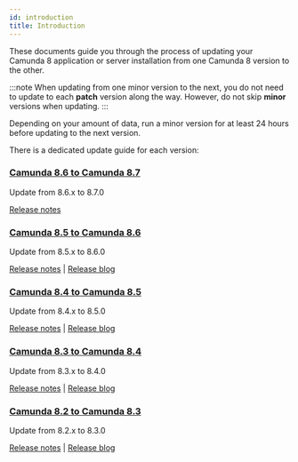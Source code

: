 ```yaml
---
id: introduction
title: Introduction
---
```


These documents guide you through the process of updating your Camunda 8
application or server installation from one Camunda 8 version to the other.

:::note
When updating from one minor version to the next, you do not need to update to each **patch** version along the way. However, do not skip **minor** versions when updating.
:::

Depending on your amount of data, run a minor version for at least 24 hours before updating to the next version.

There is a dedicated update guide for each version:

### [Camunda 8.6 to Camunda 8.7](../860-to-870)

Update from 8.6.x to 8.7.0

[Release notes](/reference/announcements-release-notes/870.md)

### [Camunda 8.5 to Camunda 8.6](../850-to-860)

Update from 8.5.x to 8.6.0

[Release notes](/reference/announcements-release-notes/860.md) |
[Release blog](https://camunda.com/blog/2024/10/camunda-8-6-release/)

### [Camunda 8.4 to Camunda 8.5](../840-to-850)

Update from 8.4.x to 8.5.0

[Release notes](https://github.com/camunda/camunda-platform/releases/tag/8.5.0) |
[Release blog](https://camunda.com/blog/2024/04/camunda-8-5-release/)

### [Camunda 8.3 to Camunda 8.4](../830-to-840)

Update from 8.3.x to 8.4.0

[Release notes](https://github.com/camunda/camunda-platform/releases/tag/8.4.0) |
[Release blog](https://camunda.com/blog/2024/01/camunda-8-4-simplifying-installation-enhancing-user-experience/)

### [Camunda 8.2 to Camunda 8.3](../820-to-830)

Update from 8.2.x to 8.3.0

[Release notes](https://github.com/camunda/camunda-platform/releases/tag/8.3.0) |
[Release blog](https://camunda.com/blog/2023/10/camunda-8-3-scaling-automation-maximize-value/)
